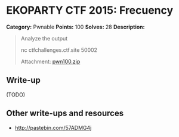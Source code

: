 # EKOPARTY CTF 2015: Frecuency

**Category:** Pwnable
**Points:** 100
**Solves:** 28
**Description:**

> Analyze the output
>
> nc ctfchallenges.ctf.site 50002
> 
> Attachment: [pwn100.zip](./pwn100.zip)


## Write-up

(TODO)

## Other write-ups and resources

* <http://pastebin.com/57ADMG4j>
